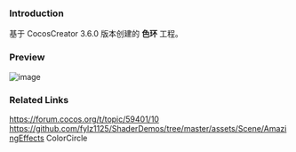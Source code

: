 ### Introduction
基于 CocosCreator 3.6.0 版本创建的 **色环** 工程。

### Preview
![image](../../../gif/202207/2022072402.gif)

### Related Links
https://forum.cocos.org/t/topic/59401/10        
https://github.com/fylz1125/ShaderDemos/tree/master/assets/Scene/AmazingEffects ColorCircle